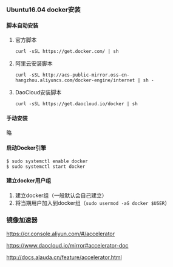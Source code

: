 ### Ubuntu16.04 docker安装

#### 脚本自动安装

1. 官方脚本

   `curl -sSL https://get.docker.com/ | sh`


2. 阿里云安装脚本

   `curl -sSL http://acs-public-mirror.oss-cn-hangzhou.aliyuncs.com/docker-engine/internet | sh -`

3. DaoCloud安装脚本

   `curl -sSL https://get.daocloud.io/docker | sh`

#### 手动安装

略

#### 启动Docker引擎

```shell
$ sudo systemctl enable docker
$ sudo systemctl start docker
```

#### 建立docker用户组

1. 建立docker组（一般默认会自己建立）
2. 将当期用户加入到docker组（`sudo usermod -aG docker $USER`）



### 镜像加速器

https://cr.console.aliyun.com/#/accelerator

https://www.daocloud.io/mirror#accelerator-doc

http://docs.alauda.cn/feature/accelerator.html